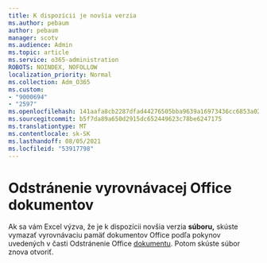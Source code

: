 ```yaml
---
title: K dispozícii je novšia verzia
ms.author: pebaum
author: pebaum
manager: scotv
ms.audience: Admin
ms.topic: article
ms.service: o365-administration
ROBOTS: NOINDEX, NOFOLLOW
localization_priority: Normal
ms.collection: Adm_O365
ms.custom:
- "9000694"
- "2597"
ms.openlocfilehash: 141aafa8cb2287dfad44276505bba9639a16973436cc6853a026f9cc5ee44863
ms.sourcegitcommit: b5f7da89a650d2915dc652449623c78be6247175
ms.translationtype: MT
ms.contentlocale: sk-SK
ms.lasthandoff: 08/05/2021
ms.locfileid: "53917798"
---
```

# <a name="delete-the-office-document-cache"></a>Odstránenie vyrovnávacej Office dokumentov

Ak sa vám Excel výzva, že je k dispozícii novšia verzia **súboru,** skúste vymazať vyrovnávaciu pamäť dokumentov Office podľa pokynov uvedených v časti Odstránenie Office [dokumentu](https://support.office.com/article/b1d3765e-d71b-4bb8-99ca-acd22c42995d). Potom skúste súbor znova otvoriť.
